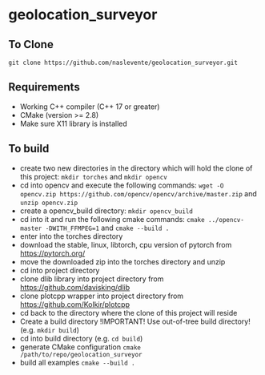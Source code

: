 # geolocation_surveyor
## To Clone
`git clone https://github.com/naslevente/geolocation_surveyor.git`

## Requirements
- Working C++ compiler (C++ 17 or greater)
- CMake (version >= 2.8)
- Make sure X11 library is installed

## To build
- create two new directories in the directory which will hold the clone of this project: `mkdir torches` and `mkdir opencv`
- cd into opencv and execute the following commands: `wget -O opencv.zip https://github.com/opencv/opencv/archive/master.zip` and `unzip opencv.zip`
- create a opencv_build directory: `mkdir opencv_build`
- cd into it and run the following cmake commands: `cmake ../opencv-master -DWITH_FFMPEG=1` and `cmake --build .`
- enter into the torches directory
- download the stable, linux, libtorch, cpu version of pytorch from https://pytorch.org/
- move the downloaded zip into the torches directory and unzip
- cd into project directory
- clone dlib library into project directory from https://github.com/davisking/dlib
- clone plotcpp wrapper into project directory from https://github.com/Kolkir/plotcpp
- cd back to the directory where the clone of this project will reside
- Create a build directory !IMPORTANT! Use out-of-tree build directory!  (e.g. `mkdir build`)
- cd into build directory (e.g. `cd build`)
- generate CMake configuration `cmake /path/to/repo/geolocation_surveyor`
- build all examples `cmake --build .`
